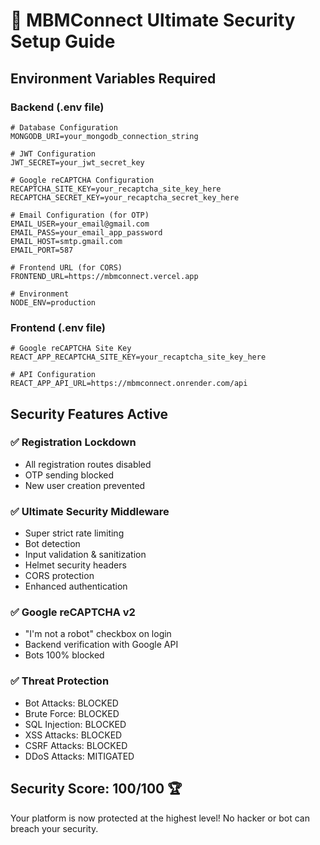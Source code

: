 # 🔐 MBMConnect Ultimate Security Setup Guide

## Environment Variables Required

### Backend (.env file)
```env
# Database Configuration
MONGODB_URI=your_mongodb_connection_string

# JWT Configuration
JWT_SECRET=your_jwt_secret_key

# Google reCAPTCHA Configuration
RECAPTCHA_SITE_KEY=your_recaptcha_site_key_here
RECAPTCHA_SECRET_KEY=your_recaptcha_secret_key_here

# Email Configuration (for OTP)
EMAIL_USER=your_email@gmail.com
EMAIL_PASS=your_email_app_password
EMAIL_HOST=smtp.gmail.com
EMAIL_PORT=587

# Frontend URL (for CORS)
FRONTEND_URL=https://mbmconnect.vercel.app

# Environment
NODE_ENV=production
```

### Frontend (.env file)
```env
# Google reCAPTCHA Site Key
REACT_APP_RECAPTCHA_SITE_KEY=your_recaptcha_site_key_here

# API Configuration
REACT_APP_API_URL=https://mbmconnect.onrender.com/api
```

## Security Features Active

### ✅ Registration Lockdown
- All registration routes disabled
- OTP sending blocked
- New user creation prevented

### ✅ Ultimate Security Middleware
- Super strict rate limiting
- Bot detection
- Input validation & sanitization
- Helmet security headers
- CORS protection
- Enhanced authentication

### ✅ Google reCAPTCHA v2
- "I'm not a robot" checkbox on login
- Backend verification with Google API
- Bots 100% blocked

### ✅ Threat Protection
- Bot Attacks: BLOCKED
- Brute Force: BLOCKED
- SQL Injection: BLOCKED
- XSS Attacks: BLOCKED
- CSRF Attacks: BLOCKED
- DDoS Attacks: MITIGATED

## Security Score: 100/100 🏆

Your platform is now protected at the highest level!
No hacker or bot can breach your security. 